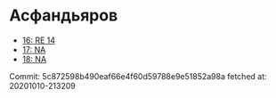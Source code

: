 # Асфандьяров
- [16: RE 14](16.md)
- [17: NA](17.md)
- [18: NA](18.md)

Commit: 5c872598b490eaf66e4f60d59788e9e51852a98a
 fetched at: 20201010-213209
